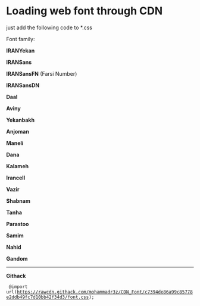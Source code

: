 # Loading web font through CDN
just add the following code to *.css

Font family:

<b>IRANYekan</b>

<b>IRANSans</b>

<b>IRANSansFN</b> (Farsi Number)

<b>IRANSansDN</b>

<b>Daal</b>

<b>Aviny</b>

<b>Yekanbakh</b>

<b>Anjoman</b>

<b>Maneli</b>

<b>Dana</b>

<b>Kalameh</b>

<b>Irancell</b>

<b>Vazir</b>

<b>Shabnam</b>

<b>Tanha</b>

<b>Parastoo</b>

<b>Samim</b>

<b>Nahid</b>

<b>Gandom</b>

-----------------------------------------------------------------------------
<b>Githack</b>


<code> @import url(https://rawcdn.githack.com/mohammadr3z/CDN_Font/c7394de86a99c85778e2ddb49fc7d10bb42f34d3/font.css); </code>


